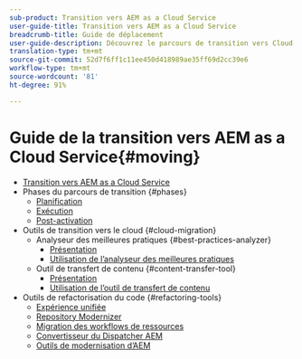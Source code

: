 ```yaml
---
sub-product: Transition vers AEM as a Cloud Service
user-guide-title: Transition vers AEM as a Cloud Service
breadcrumb-title: Guide de déplacement
user-guide-description: Découvrez le parcours de transition vers Cloud Service.
translation-type: tm+mt
source-git-commit: 52d7f6ff1c11ee450d418989ae35ff69d2cc39e6
workflow-type: tm+mt
source-wordcount: '81'
ht-degree: 91%

---
```



# Guide de la transition vers AEM as a Cloud Service{#moving}

+ [Transition vers AEM as a Cloud Service](/help/move-to-cloud-service/home.md)
+ Phases du parcours de transition {#phases}
   + [Planification](/help/move-to-cloud-service/planning.md)
   + [Exécution](/help/move-to-cloud-service/execution.md)
   + [Post-activation](/help/move-to-cloud-service/post-go-live.md)
+ Outils de transition vers le cloud {#cloud-migration}
   + Analyseur des meilleures pratiques {#best-practices-analyzer}
      + [Présentation](/help/move-to-cloud-service/best-practices-analyzer/overview-best-practices-analyzer.md)
      + [Utilisation de l’analyseur des meilleures pratiques](/help/move-to-cloud-service/best-practices-analyzer/using-best-practices-analyzer.md)
   + Outil de transfert de contenu {#content-transfer-tool}
      + [Présentation](/help/move-to-cloud-service/content-transfer-tool/overview-content-transfer-tool.md)
      + [Utilisation de l’outil de transfert de contenu](/help/move-to-cloud-service/content-transfer-tool/using-content-transfer-tool.md)
+ Outils de refactorisation du code {#refactoring-tools}
   + [Expérience unifiée](/help/move-to-cloud-service/unified-experience.md)
   + [Repository Modernizer](/help/move-to-cloud-service/refactoring-tools/repo-modernizer.md)
   + [Migration des workflows de ressources](/help/move-to-cloud-service/moving-to-aem-assets/asset-workflow-migration-tool.md)
   + [Convertisseur du Dispatcher AEM](/help/move-to-cloud-service/refactoring-tools/dispatcher-transformation-utility-tools.md)
   + [Outils de modernisation d’AEM](/help/move-to-cloud-service/refactoring-tools/aem-modernization-tools.md)
